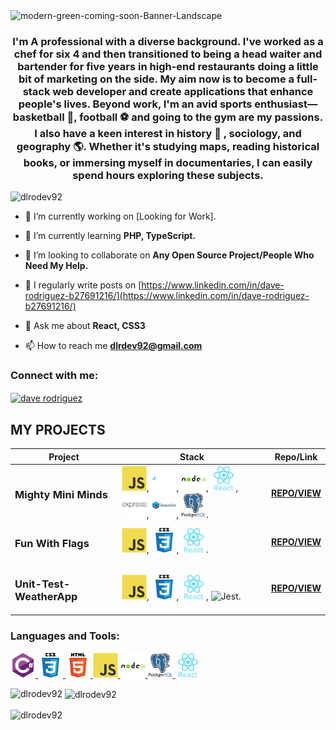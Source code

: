 
<img src="https://i.ibb.co/YdDMPgV/modern-green-coming-soon-Banner-Landscape.png" alt="modern-green-coming-soon-Banner-Landscape" border="0">

<h3 align="center">I'm A professional with a diverse background. I've worked as a chef for six 4 and then transitioned to being a head waiter and bartender for five years in high-end restaurants doing a little bit of marketing on the side. My aim now is to become a full-stack web developer and create applications that enhance people's lives.
Beyond work, I'm an avid sports enthusiast—basketball 🏀, football ⚽ and going to the gym are my passions. I also have a keen interest in history 🏯 , sociology, and geography 🌎. Whether it's studying maps, reading historical books, or immersing myself in documentaries, I can easily spend hours exploring these subjects.</h3>

<p align="left"> <img src="https://komarev.com/ghpvc/?username=dlrodev92&label=Profile%20views&color=0e75b6&style=flat" alt="dlrodev92" /> </p>


- 🔭 I’m currently working on [Looking for Work].

- 🌱 I’m currently learning **PHP, TypeScript.**

- 👯 I’m looking to collaborate on **Any Open Source Project/People Who Need My Help.**

- 📝 I regularly write posts on [https://www.linkedin.com/in/dave-rodriguez-b27691216/](https://www.linkedin.com/in/dave-rodriguez-b27691216/)

- 💬 Ask me about **React, CSS3**

- 📫 How to reach me **dlrdev92@gmail.com**

<h3 align="left">Connect with me:</h3>
<p align="left">
<a href="https://linkedin.com/in/dave rodriguez" target="blank"><img align="center" src="https://raw.githubusercontent.com/rahuldkjain/github-profile-readme-generator/master/src/images/icons/Social/linked-in-alt.svg" alt="dave rodriguez" height="30" width="40" /></a>
</p>

<h2>MY PROJECTS</h2>

<table>
  <thead>
    <tr>
      <th>Project</th>
      <th>Stack</th>
      <th>Repo/Link</th>
    </tr>
  </thead>
  <tbody>
    <tr>
      <td>
        <h3>Mighty Mini Minds</h3>
      </td>
      <td>
        <img src="https://raw.githubusercontent.com/devicons/devicon/master/icons/javascript/javascript-original.svg" alt="JavaScript" width="40" height="40" />,
        <img src="https://raw.githubusercontent.com/devicons/devicon/master/icons/tailwindcss/tailwindcss-original-wordmark.svg" alt="Tailwind CSS" width="40" height="40" />,
        <img src="https://raw.githubusercontent.com/devicons/devicon/master/icons/nodejs/nodejs-original-wordmark.svg" alt="Node.js" width="40" height="40" />,
        <img src="https://raw.githubusercontent.com/devicons/devicon/master/icons/react/react-original-wordmark.svg" alt="React" width="40" height="40" />,
        <img src="https://raw.githubusercontent.com/devicons/devicon/master/icons/express/express-original-wordmark.svg" alt="Express" width="40" height="40" />,
        <img src="https://raw.githubusercontent.com/devicons/devicon/master/icons/sequelize/sequelize-original-wordmark.svg" alt="Sequelize" width="40" height="40" />,
        <img src="https://raw.githubusercontent.com/devicons/devicon/master/icons/postgresql/postgresql-original-wordmark.svg" alt="PostgreSQL" width="40" height="40" />.
      </td>
      <td>
        <a href="[REPO/VIEW_LINK]" target="_blank"><h4>REPO/VIEW</h4></a>
      </td>
    </tr>
    <tr>
      <td>
        <h3>Fun With Flags</h3>
      </td>
      <td>
        <img src="https://raw.githubusercontent.com/devicons/devicon/master/icons/javascript/javascript-original.svg" alt="JavaScript" width="40" height="40" />,
        <img src="https://raw.githubusercontent.com/devicons/devicon/master/icons/css3/css3-original-wordmark.svg" alt="css3" width="40" height="40" />,
        <img src="https://raw.githubusercontent.com/devicons/devicon/master/icons/react/react-original-wordmark.svg" alt="React" width="40" height="40" />.
      </td>
      <td>
        <a href="[REPO/VIEW_LINK]" target="_blank"><h4>REPO/VIEW</h4></a>
      </td>
    </tr>
     <tr>
      <td>
        <h3>Unit-Test-WeatherApp</h3>
      </td>
      <td>
        <img src="https://raw.githubusercontent.com/devicons/devicon/master/icons/javascript/javascript-original.svg" alt="JavaScript" width="40" height="40" />,
        <img src="https://raw.githubusercontent.com/devicons/devicon/master/icons/css3/css3-original-wordmark.svg" alt="css3" width="40" height="40" />,
        <img src="https://raw.githubusercontent.com/devicons/devicon/master/icons/react/react-original-wordmark.svg" alt="React" width="40" height="40" />,
        <img src="https://raw.githubusercontent.com/facebook/jest/master/website/static/img/jest.png" alt="Jest" width="40" height="40" />.
      </td>
      <td>
        <a href="[REPO/VIEW_LINK]" target="_blank"><h4>REPO/VIEW</h4></a>
      </td>
    </tr>
    
  </tbody>
</table>

<h3 align="left">Languages and Tools:</h3>
<p align="left"> <a href="https://www.w3schools.com/cs/" target="_blank" rel="noreferrer"> <img src="https://raw.githubusercontent.com/devicons/devicon/master/icons/csharp/csharp-original.svg" alt="csharp" width="40" height="40"/> </a> <a href="https://www.w3schools.com/css/" target="_blank" rel="noreferrer"> <img src="https://raw.githubusercontent.com/devicons/devicon/master/icons/css3/css3-original-wordmark.svg" alt="css3" width="40" height="40"/> </a> <a href="https://www.w3.org/html/" target="_blank" rel="noreferrer"> <img src="https://raw.githubusercontent.com/devicons/devicon/master/icons/html5/html5-original-wordmark.svg" alt="html5" width="40" height="40"/> </a> <a href="https://developer.mozilla.org/en-US/docs/Web/JavaScript" target="_blank" rel="noreferrer"> <img src="https://raw.githubusercontent.com/devicons/devicon/master/icons/javascript/javascript-original.svg" alt="javascript" width="40" height="40"/> </a> <a href="https://nodejs.org" target="_blank" rel="noreferrer"> <img src="https://raw.githubusercontent.com/devicons/devicon/master/icons/nodejs/nodejs-original-wordmark.svg" alt="nodejs" width="40" height="40"/> </a> <a href="https://www.postgresql.org" target="_blank" rel="noreferrer"> <img src="https://raw.githubusercontent.com/devicons/devicon/master/icons/postgresql/postgresql-original-wordmark.svg" alt="postgresql" width="40" height="40"/> </a> <a href="https://reactjs.org/" target="_blank" rel="noreferrer"> <img src="https://raw.githubusercontent.com/devicons/devicon/master/icons/react/react-original-wordmark.svg" alt="react" width="40" height="40"/> </a> </p>

<p><img align="left" src="https://github-readme-stats.vercel.app/api/top-langs?username=dlrodev92&show_icons=true&locale=en&layout=compact" alt="dlrodev92" /></p>

<p>&nbsp;<img align="center" src="https://github-readme-stats.vercel.app/api?username=dlrodev92&show_icons=true&locale=en" alt="dlrodev92" /></p>

<p><img align="center" src="https://github-readme-streak-stats.herokuapp.com/?user=dlrodev92&" alt="dlrodev92" /></p>
